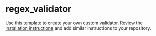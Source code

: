 # regex_validator
Use this template to create your own custom validator. Review the [installation instructions](INSTALLATION.md) and add similar instructions to your repository.
